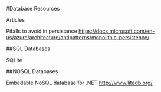 #Database Resources

Articles

Pifalls to avoid in persistance
https://docs.microsoft.com/en-us/azure/architecture/antipatterns/monolithic-persistence/


##SQL Databases

SQLite


##NOSQL Databases

Embedable NoSQL database for .NET
http://www.litedb.org/

